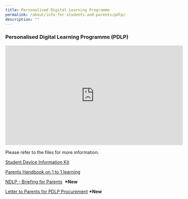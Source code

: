 ```yaml
---
title: Personalised Digital Learning Programme
permalink: /about/info-for-students-and-parents/pdlp/
description: ""
---
```

### **Personalised Digital Learning Programme (PDLP)**

<iframe width="560" height="315" src="https://www.youtube.com/embed/3FKftVAU4eI" title="YouTube video player" frameborder="0" allow="accelerometer; autoplay; clipboard-write; encrypted-media; gyroscope; picture-in-picture; web-share" allowfullscreen></iframe>


Please refer to the files for more information.

[Student Device Information Kit](https://drive.google.com/file/d/1ojFp_xdtasjXfEQlAwtFfMCa9890vzZ1/view?usp=sharing)  
  
[Parents Handbook on 1 to 1 learning](https://drive.google.com/file/d/1g2MX_BpA0l57d9N1KUrbmNvAiCa5kJnA/view?usp=sharing)  
  
[NDLP - Briefing for Parents](https://drive.google.com/file/d/10q6HEpvRTubQQg1X2imYsKy31DFnGp76/view?usp=share_link)  **\*New**  
  
[Letter to Parents for PDLP Procurement](https://drive.google.com/file/d/14TlXRnBbBN41REJQK6ETAwbc7CvmBiBX/view?usp=share_link)  **\*New**